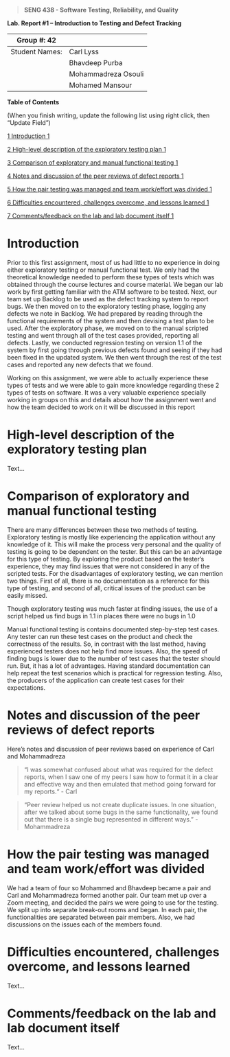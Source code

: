 >   **SENG 438 - Software Testing, Reliability, and Quality**

**Lab. Report \#1 – Introduction to Testing and Defect Tracking**

| Group \#:  42     |   |
|-----------------|---|
| Student Names:  | Carl Lyss           |
|                 | Bhavdeep Purba      |
|                 | Mohammadreza Osouli |
|                 | Mohamed Mansour     |

**Table of Contents**

(When you finish writing, update the following list using right click, then
“Update Field”)

[1 Introduction	1](#_Toc439194677)

[2 High-level description of the exploratory testing plan	1](#_Toc439194678)

[3 Comparison of exploratory and manual functional testing	1](#_Toc439194679)

[4 Notes and discussion of the peer reviews of defect reports	1](#_Toc439194680)

[5 How the pair testing was managed and team work/effort was
divided	1](#_Toc439194681)

[6 Difficulties encountered, challenges overcome, and lessons
learned	1](#_Toc439194682)

[7 Comments/feedback on the lab and lab document itself	1](#_Toc439194683)

# Introduction

Prior to this first assignment, most of us had little to no experience in doing either exploratory testing or manual functional test. We only had the theoretical knowledge needed to perform these types of tests which was obtained through the course lectures and course material. We began our lab work by first getting familiar with the ATM software to be tested. Next, our team set up Backlog to be used as the defect tracking system to report bugs. We then moved on to the exploratory testing phase, logging any defects we note in Backlog. We had prepared by reading through the functional requirements of the system and then devising a test plan to be used. After the exploratory phase, we moved on to the manual scripted testing and went through all of the test cases provided, reporting all defects. Lastly, we conducted regression testing on version 1.1 of the system by first going through previous defects found and seeing if they had been fixed in the updated system. We then went through the rest of the test cases and reported any new defects that we found. 

Working on this assignment, we were able to actually experience these types of tests and we were able to gain more knowledge regarding these 2 types of tests on software. It was a very valuable experience specially working in groups on this and details about how the assignment went and how the team decided to work on it will be discussed in this report

# High-level description of the exploratory testing plan

Text…

# Comparison of exploratory and manual functional testing

There are many differences between these two methods of testing. 
Exploratory testing is mostly like experiencing the application without any knowledge of it. This will make the process very personal and the quality of testing is going to be dependent on the tester. But this can be an advantage for this type of testing. By exploring the product based on the tester’s experience, they may find issues that were not considered in any of the scripted tests. For the disadvantages of exploratory testing, we can mention two things. First of all, there is no documentation as a reference for this type of testing, and second of all, critical issues of the product can be easily missed.

Though exploratory testing was much faster at finding issues, the use of a script helped us find bugs in 1.1 in places there were no bugs in 1.0

Manual functional testing is contains documented step-by-step test cases. Any tester can run these test cases on the product and check the correctness of the results. So, in contrast with the last method, having experienced testers does not help find more issues. Also, the speed of finding bugs is lower due to the number of test cases that the tester should run. But, it has a lot of advantages. Having standard documentation can help repeat the test scenarios which is practical for regression testing. Also, the producers of the application can create test cases for their expectations.

# Notes and discussion of the peer reviews of defect reports

Here’s notes and discussion of peer reviews based on experience of Carl and Mohammadreza

> “I was somewhat confused about what was required for the defect reports, when I saw one of my peers I saw how to format it in a clear and effective way and then emulated that method going forward for my reports.“ - Carl

> “Peer review helped us not create duplicate issues. In one situation, after we talked about some bugs in the same functionality, we found out that there is a single bug represented in different ways.” - Mohammadreza

# How the pair testing was managed and team work/effort was divided 

We had a team of four so Mohammed and Bhavdeep became a pair and Carl and Mohammadreza formed another pair. Our team met up over a Zoom meeting, and decided the pairs we were going to use for the testing. We split up into separate break-out rooms and began. In each pair, the functionalities are separated between pair members. Also, we had discussions on the issues each of the members found.

# Difficulties encountered, challenges overcome, and lessons learned

Text…

# Comments/feedback on the lab and lab document itself

Text…
